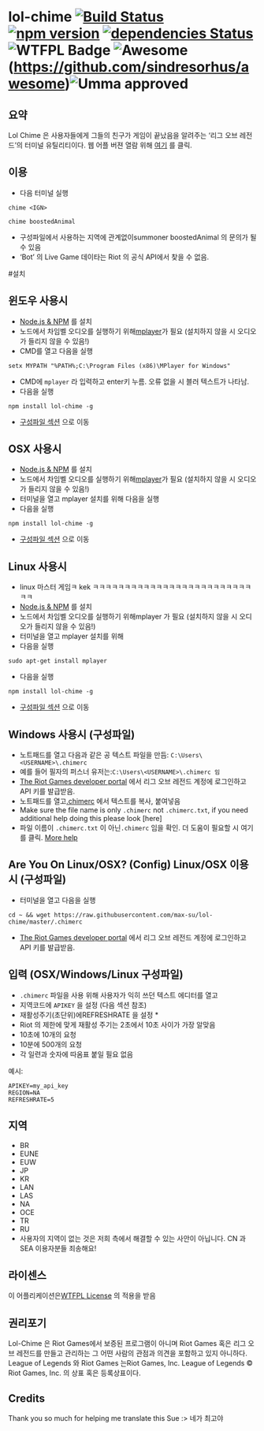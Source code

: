 # lol-chime [![Build Status](https://travis-ci.org/max-su/lol-chime.svg?branch=master)](https://travis-ci.org/max-su/lol-chime) [![npm version](https://badge.fury.io/js/lol-chime.svg)](https://badge.fury.io/js/lol-chime) [![dependencies Status](https://david-dm.org/max-su/lol-chime/status.svg)](https://david-dm.org/max-su/lol-chime) ![WTFPL Badge](http://www.wtfpl.net/wp-content/uploads/2012/12/wtfpl-badge-1.png) ![Awesome](https://cdn.rawgit.com/sindresorhus/awesome/d7305f38d29fed78fa85652e3a63e154dd8e8829/media/badge.svg)(https://github.com/sindresorhus/awesome)![Umma approved](https://img.shields.io/badge/nicole's%20umma-approved-brightgreen.svg)

요약 
--------
Lol Chime 은 사용자들에게 그들의 친구가 게임이 끝났음을 알려주는 ‘리그 오브 레전드’의 터미널 유틸리티이다. 웹 어플 버젼 열람 위해 [여기](https://github.com/max-su/lol-chime-web) 를 클릭. 

이용
--------
*   다음 터미널 실행
```
chime <IGN>
```
```
chime boostedAnimal
```
*   구성파일에서 사용하는 지역에 관계없이summoner boostedAnimal 의 문의가 될 수 있음  
*   ‘Bot’ 의 Live Game 데이타는 Riot 의 공식 API에서 찾을 수 없음.

#설치

윈도우 사용시
--------
*   [Node.js & NPM](https://nodejs.org/dist/v4.5.0/node-v4.5.0-x86.msi) 를 설치
*   노드에서 차임벨 오디오를 실행하기 위해[mplayer](https://sourceforge.net/projects/mplayerwin/)가 필요 (설치하지 않을 시 오디오가 들리지 않을 수 있음!) 
*   CMD를 열고 다음을 실행
```
setx MYPATH "%PATH%;C:\Program Files (x86)\MPlayer for Windows"
```
*   CMD에 ```mplayer``` 라 입력하고 enter키 누름. 오류 없을 시 블러 텍스트가 나타남.  
*   다음을 실행
```
npm install lol-chime -g
```
*   [구성파일 섹션](https://github.com/max-su/lol-chime#are-you-on-windows-config) 으로 이동

OSX 사용시
--------
*   [Node.js & NPM](https://nodejs.org/dist/v4.5.0/node-v4.5.0.pkg) 를 설치
*   노드에서 차임벨 오디오를 실행하기 위해[mplayer](http://download.cnet.com/MPlayer-OSX-Extended/3000-2139_4-203274.html)가 필요 (설치하지 않을 시 오디오가 들리지 않을 수 있음!) 
*   터미널을 열고 mplayer 설치를 위해 다음을 실행 
*   다음을 실행 
```
npm install lol-chime -g
```
*   [구성파일 섹션](https://github.com/max-su/lol-chime#are-you-on-linuxosx-config) 으로 이동

Linux 사용시 
--------
*   linux 마스터 게임ㅋ kek  ㅋㅋㅋㅋㅋㅋㅋㅋㅋㅋㅋㅋㅋㅋㅋㅋㅋㅋㅋㅋㅋㅋㅋㅋㅋㅋㅋ
*   [Node.js & NPM](https://nodejs.org/en/download/package-manager/) 를 설치 
*   노드에서 차임벨 오디오를 실행하기 위해mplayer 가 필요 (설치하지 않을 시 오디오가 들리지 않을 수 있음!) 
*   터미널을 열고 mplayer 설치를 위해
*   다음을 실행
```
sudo apt-get install mplayer
```
*   다음을 실행
```
npm install lol-chime -g
```
*   [구성파일 섹션](https://github.com/max-su/lol-chime#are-you-on-linuxosx-config) 으로 이동

Windows 사용시 (구성파일) 
--------
*   노트패드를 열고 다음과 같은 공 텍스트 파일을 만듬: ```C:\Users\<USERNAME>\.chimerc```
*   예를 들어 필자의 퍼스너 유저는:```C:\Users\<USERNAME>\.chimerc 임```
*   [The Riot Games developer portal](https://developer.riotgames.com/sign-in) 에서 리그 오브 레전드 계정에 로그인하고 API 키를 발급받음. 
*   노트패드를 열고[.chimerc](./.chimerc) 에서 텍스트를 복사, 붙여넣음
*   Make sure the file name is only ```.chimerc``` not ```.chimerc.txt```, if you need additional help doing this please look [here]
*   파일 이름이 ```.chimerc.txt``` 이 아닌```.chimerc``` 임을 확인. 더 도움이 필요할 시 여기를 클릭. [More help](https://gist.github.com/ozh/4131243)

Are You On Linux/OSX? (Config)
Linux/OSX 이용시 (구성파일) 
--------
*   터미널을 열고 다음을 실행
```
cd ~ && wget https://raw.githubusercontent.com/max-su/lol-chime/master/.chimerc
```  
*   [The Riot Games developer portal](https://developer.riotgames.com/sign-in) 에서 리그 오브 레전드 계정에 로그인하고 API 키를 발급받음. 

입력 (OSX/Windows/Linux 구성파일) 
---------
*   ```.chimerc``` 파일을 사용 위해 사용자가 익히 쓰던 텍스트 에디터를 열고  
*   지역코드에 ```APIKEY``` 을 설정 (다음 섹션 참조) 
*   재활성주기(초단위)에REFRESHRATE 을 설정 * 
*   Riot 의 제한에 맞게 재활성 주기는 2초에서 10초 사이가 가장 알맞음  
*   10초에 10개의 요청
*   10분에 500개의 요청 
*   각 일련과 숫자에 따옴표 붙일 필요 없음 

예시: 

```
APIKEY=my_api_key
REGION=NA
REFRESHRATE=5
```

지역
--------
*   BR
*   EUNE
*   EUW
*   JP
*   KR
*   LAN
*   LAS
*   NA
*   OCE
*   TR
*   RU
*   사용자의 지역이 없는 것은 저희 측에서 해결할 수 있는 사안이 아닙니다. CN 과 SEA 이용자분들 죄송해요! 

라이센스 
-------
이 어플리케이션은[WTFPL License](./LICENSE.md) 의 적용을 받음

권리포기 
-------
Lol-Chime 은 Riot Games에서 보증된 프로그램이 아니며 Riot Games 혹은 리그 오브 레전드를 만들고 관리하는 그 어떤 사람의 관점과 의견을 포함하고 있지 아니하다. League of Legends 와 Riot  Games 는Riot Games, Inc. League of Legends © Riot Games, Inc. 의 상표 혹은 등록상표이다.  

Credits
-------
Thank you so much for helping me translate this Sue :>  네가 최고야  
